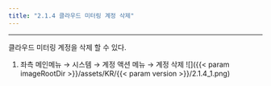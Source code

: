 ```yaml
---
title: "2.1.4 클라우드 미터링 계정 삭제"
---
```


---

클라우드 미터링 계정을 삭제 할 수 있다.

1. 좌측 메인메뉴 → 시스템 → 계정 액션 메뉴 → 계정 삭제
![]({{< param imageRootDir >}}/assets/KR/{{< param version >}}/2.1.4_1.png)
